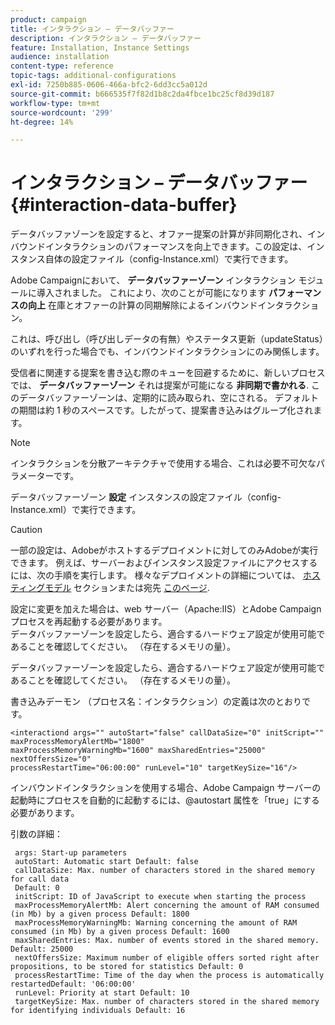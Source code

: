 ```yaml
---
product: campaign
title: インタラクション – データバッファー
description: インタラクション – データバッファー
feature: Installation, Instance Settings
audience: installation
content-type: reference
topic-tags: additional-configurations
exl-id: 7250b885-0606-466a-bfc2-6dd3cc5a012d
source-git-commit: b666535f7f82d1b8c2da4fbce1bc25cf8d39d187
workflow-type: tm+mt
source-wordcount: '299'
ht-degree: 14%

---
```


# インタラクション – データバッファー{#interaction-data-buffer}



データバッファゾーンを設定すると、オファー提案の計算が非同期化され、インバウンドインタラクションのパフォーマンスを向上できます。この設定は、インスタンス自体の設定ファイル（config-Instance.xml）で実行できます。

Adobe Campaignにおいて、 **データバッファーゾーン** インタラクション モジュールに導入されました。 これにより、次のことが可能になります **パフォーマンスの向上** 在庫とオファーの計算の同期解除によるインバウンドインタラクション。

これは、呼び出し（呼び出しデータの有無）やステータス更新（updateStatus）のいずれを行った場合でも、インバウンドインタラクションにのみ関係します。

受信者に関連する提案を書き込む際のキューを回避するために、新しいプロセスでは、 **データバッファーゾーン** それは提案が可能になる **非同期で書かれる**. このデータバッファーゾーンは、定期的に読み取られ、空にされる。 デフォルトの期間は約 1 秒のスペースです。したがって、提案書き込みはグループ化されます。

>[!NOTE]
>
>インタラクションを分散アーキテクチャで使用する場合、これは必要不可欠なパラメーターです。

データバッファーゾーン **設定** インスタンスの設定ファイル（config-Instance.xml）で実行できます。

>[!CAUTION]
>
>一部の設定は、Adobeがホストするデプロイメントに対してのみAdobeが実行できます。 例えば、サーバーおよびインスタンス設定ファイルにアクセスするには、次の手順を実行します。 様々なデプロイメントの詳細については、 [ホスティングモデル](../../installation/using/hosting-models.md) セクションまたは宛先 [このページ](../../installation/using/capability-matrix.md).
>
>設定に変更を加えた場合は、web サーバー（Apache:IIS）とAdobe Campaign プロセスを再起動する必要があります。\
>データバッファーゾーンを設定したら、適合するハードウェア設定が使用可能であることを確認してください。 （存在するメモリの量）。


データバッファーゾーンを設定したら、適合するハードウェア設定が使用可能であることを確認してください。 （存在するメモリの量）。

書き込みデーモン （プロセス名：インタラクション）の定義は次のとおりです。

```
<interactiond args="" autoStart="false" callDataSize="0" initScript="" maxProcessMemoryAlertMb="1800"
maxProcessMemoryWarningMb="1600" maxSharedEntries="25000" nextOffersSize="0"
processRestartTime="06:00:00" runLevel="10" targetKeySize="16"/>
```

インバウンドインタラクションを使用する場合、Adobe Campaign サーバーの起動時にプロセスを自動的に起動するには、@autostart 属性を「true」にする必要があります。

引数の詳細：

```
 args: Start-up parameters 
 autoStart: Automatic start Default: false 
 callDataSize: Max. number of characters stored in the shared memory for call data
 Default: 0 
 initScript: ID of JavaScript to execute when starting the process 
 maxProcessMemoryAlertMb: Alert concerning the amount of RAM consumed (in Mb) by a given process Default: 1800 
 maxProcessMemoryWarningMb: Warning concerning the amount of RAM consumed (in Mb) by a given process Default: 1600 
 maxSharedEntries: Max. number of events stored in the shared memory. Default: 25000 
 nextOffersSize: Maximum number of eligible offers sorted right after propositions, to be stored for statistics Default: 0 
 processRestartTime: Time of the day when the process is automatically restartedDefault: '06:00:00' 
 runLevel: Priority at start Default: 10 
 targetKeySize: Max. number of characters stored in the shared memory for identifying individuals Default: 16 
```
